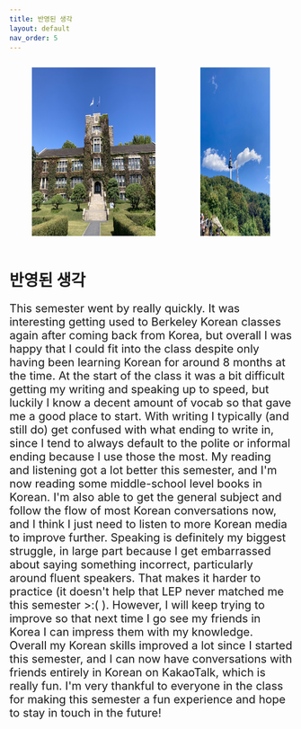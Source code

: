 ```yaml
---
title: 반영된 생각
layout: default
nav_order: 5
---
```


<div style="display: flex; justify-content: center;">
    <figure>
    <img src="./images/yonsei.jpg" alt="Chuncheon" style="height: 300px;">
    </figure>
        <figure>
    <img src="./images/namsan.jpg" alt="Palace" style="height: 300px;">
    </figure>
</div>

# 반영된 생각

<p style="text-align: left; font-size:20px;">
This semester went by really quickly. It was interesting getting used to Berkeley Korean classes again after coming back from Korea, but overall I was happy that I could fit into the class despite only having been learning Korean for around 8 months at the time. At the start of the class it was a bit difficult getting my writing and speaking up to speed, but luckily I know a decent amount of vocab so that gave me a good place to start. With writing I typically (and still do) get confused with what ending to write in, since I tend to always default to the polite or informal ending because I use those the most. My reading and listening got a lot better this semester, and I'm now reading some middle-school level books in Korean. I'm also able to get the general subject and follow the flow of most Korean conversations now, and I think I just need to listen to more Korean media to improve further. Speaking is definitely my biggest struggle, in large part because I get embarrassed about saying something incorrect, particularly around fluent speakers. That makes it harder to practice (it doesn't help that LEP never matched me this semester >:( ). However, I will keep trying to improve so that next time I go see my friends in Korea I can impress them with my knowledge. Overall my Korean skills improved a lot since I started this semester, and I can now have conversations with friends entirely in Korean on KakaoTalk, which is really fun. I'm very thankful to everyone in the class for making this semester a fun experience and hope to stay in touch in the future!
</p>